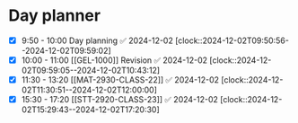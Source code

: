 # Day planner

- [x] 9:50 - 10:00 Day planning ✅ 2024-12-02
      [clock::2024-12-02T09:50:56--2024-12-02T09:59:02]
- [x] 10:00 - 11:00 [[GEL-1000]] Revision ✅ 2024-12-02
      [clock::2024-12-02T09:59:05--2024-12-02T10:43:12]
- [x] 11:30 - 13:20 [[MAT-2930-CLASS-22]] ✅ 2024-12-02
      [clock::2024-12-02T11:30:51--2024-12-02T12:00:00]
- [x] 15:30 - 17:20 [[STT-2920-CLASS-23]] ✅ 2024-12-02
      [clock::2024-12-02T15:29:43--2024-12-02T17:20:30]
